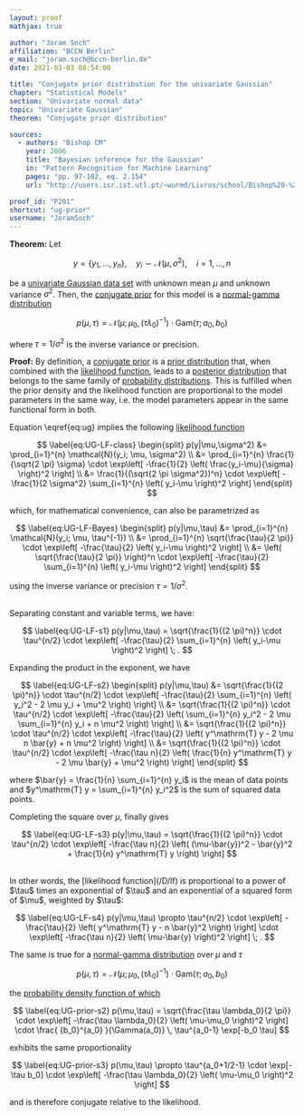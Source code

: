 ```yaml
---
layout: proof
mathjax: true

author: "Joram Soch"
affiliation: "BCCN Berlin"
e_mail: "joram.soch@bccn-berlin.de"
date: 2021-03-03 08:54:00

title: "Conjugate prior distribution for the univariate Gaussian"
chapter: "Statistical Models"
section: "Univariate normal data"
topic: "Univariate Gaussian"
theorem: "Conjugate prior distribution"

sources:
  - authors: "Bishop CM"
    year: 2006
    title: "Bayesian inference for the Gaussian"
    in: "Pattern Recognition for Machine Learning"
    pages: "pp. 97-102, eq. 2.154"
    url: "http://users.isr.ist.utl.pt/~wurmd/Livros/school/Bishop%20-%20Pattern%20Recognition%20And%20Machine%20Learning%20-%20Springer%20%202006.pdf"

proof_id: "P201"
shortcut: "ug-prior"
username: "JoramSoch"
---
```



**Theorem:** Let

$$ \label{eq:ug}
y = \left\lbrace y_1, \ldots, y_n \right\rbrace, \quad y_i \sim \mathcal{N}(\mu, \sigma^2), \quad i = 1, \ldots, n
$$

be a [univariate Gaussian data set](/D/ug) with unknown mean $\mu$ and unknown variance $\sigma^2$. Then, the [conjugate prior](/D/prior-conj) for this model is a [normal-gamma distribution](/D/ng)

$$ \label{eq:UG-NG-prior}
p(\mu,\tau) = \mathcal{N}(\mu; \mu_0, (\tau \lambda_0)^{-1}) \cdot \mathrm{Gam}(\tau; a_0, b_0)
$$

where $\tau = 1/\sigma^2$ is the inverse variance or precision.


**Proof:** By definition, a [conjugate prior](/D/prior-conj) is a [prior distribution](/D/prior) that, when combined with the [likelihood function](/D/lf), leads to a [posterior distribution](/D/post) that belongs to the same family of [probability distributions](/D/dist). This is fulfilled when the prior density and the likelihood function are proportional to the model parameters in the same way, i.e. the model parameters appear in the same functional form in both.

Equation \eqref{eq:ug} implies the following [likelihood function](/D/lf)

$$ \label{eq:UG-LF-class}
\begin{split}
p(y|\mu,\sigma^2) &= \prod_{i=1}^{n} \mathcal{N}(y_i; \mu, \sigma^2) \\
&= \prod_{i=1}^{n} \frac{1}{\sqrt{2 \pi} \sigma} \cdot \exp\left[ -\frac{1}{2} \left( \frac{y_i-\mu}{\sigma} \right)^2 \right] \\
&= \frac{1}{(\sqrt{2 \pi \sigma^2})^n} \cdot \exp\left[ -\frac{1}{2 \sigma^2} \sum_{i=1}^{n} \left( y_i-\mu \right)^2 \right]
\end{split}
$$

which, for mathematical convenience, can also be parametrized as

$$ \label{eq:UG-LF-Bayes}
\begin{split}
p(y|\mu,\tau) &= \prod_{i=1}^{n} \mathcal{N}(y_i; \mu, \tau^{-1}) \\
&= \prod_{i=1}^{n} \sqrt{\frac{\tau}{2 \pi}} \cdot \exp\left[ -\frac{\tau}{2} \left( y_i-\mu \right)^2 \right] \\
&= \left( \sqrt{\frac{\tau}{2 \pi}} \right)^n \cdot \exp\left[ -\frac{\tau}{2} \sum_{i=1}^{n} \left( y_i-\mu \right)^2 \right]
\end{split}
$$

using the inverse variance or precision $\tau = 1/\sigma^2$.

<br>
Separating constant and variable terms, we have:

$$ \label{eq:UG-LF-s1}
p(y|\mu,\tau) = \sqrt{\frac{1}{(2 \pi)^n}} \cdot \tau^{n/2} \cdot \exp\left[ -\frac{\tau}{2} \sum_{i=1}^{n} \left( y_i-\mu \right)^2 \right] \; .
$$

Expanding the product in the exponent, we have

$$ \label{eq:UG-LF-s2}
\begin{split}
p(y|\mu,\tau) &= \sqrt{\frac{1}{(2 \pi)^n}} \cdot \tau^{n/2} \cdot \exp\left[ -\frac{\tau}{2} \sum_{i=1}^{n} \left( y_i^2 - 2 \mu y_i + \mu^2 \right) \right] \\
&= \sqrt{\frac{1}{(2 \pi)^n}} \cdot \tau^{n/2} \cdot \exp\left[ -\frac{\tau}{2} \left( \sum_{i=1}^{n} y_i^2 - 2 \mu \sum_{i=1}^{n} y_i + n \mu^2 \right) \right] \\
&= \sqrt{\frac{1}{(2 \pi)^n}} \cdot \tau^{n/2} \cdot \exp\left[ -\frac{\tau}{2} \left( y^\mathrm{T} y - 2 \mu n \bar{y} + n \mu^2 \right) \right] \\
&= \sqrt{\frac{1}{(2 \pi)^n}} \cdot \tau^{n/2} \cdot \exp\left[ -\frac{\tau n}{2} \left( \frac{1}{n} y^\mathrm{T} y - 2 \mu \bar{y} + \mu^2 \right) \right]
\end{split}
$$

where $\bar{y} = \frac{1}{n} \sum_{i=1}^{n} y_i$ is the mean of data points and $y^\mathrm{T} y = \sum_{i=1}^{n} y_i^2$ is the sum of squared data points.

Completing the square over $\mu$, finally gives

$$ \label{eq:UG-LF-s3}
p(y|\mu,\tau) = \sqrt{\frac{1}{(2 \pi)^n}} \cdot \tau^{n/2} \cdot \exp\left[ -\frac{\tau n}{2} \left( (\mu-\bar{y})^2 - \bar{y}^2 + \frac{1}{n} y^\mathrm{T} y \right) \right]
$$

<br>
In other words, the [likelihood function](/D/lf) is proportional to a power of $\tau$ times an exponential of $\tau$ and an exponential of a squared form of $\mu$, weighted by $\tau$:

$$ \label{eq:UG-LF-s4}
p(y|\mu,\tau) \propto \tau^{n/2} \cdot \exp\left[ -\frac{\tau}{2} \left( y^\mathrm{T} y - n \bar{y}^2 \right) \right] \cdot \exp\left[ -\frac{\tau n}{2} \left( \mu-\bar{y} \right)^2 \right] \; .
$$

The same is true for a [normal-gamma distribution](/D/ng) over $\mu$ and $\tau$

$$ \label{eq:UG-prior-s1}
p(\mu,\tau) = \mathcal{N}(\mu; \mu_0, (\tau \lambda_0)^{-1}) \cdot \mathrm{Gam}(\tau; a_0, b_0)
$$

the [probability density function of which](/P/ng-pdf)

$$ \label{eq:UG-prior-s2}
p(\mu,\tau) = \sqrt{\frac{\tau \lambda_0}{2 \pi}} \cdot \exp\left[ -\frac{\tau \lambda_0}{2} \left( \mu-\mu_0 \right)^2 \right] \cdot \frac{ {b_0}^{a_0} }{\Gamma(a_0)} \, \tau^{a_0-1} \exp[-b_0 \tau]
$$

exhibits the same proportionality

$$ \label{eq:UG-prior-s3}
p(\mu,\tau) \propto \tau^{a_0+1/2-1} \cdot \exp[-\tau b_0] \cdot \exp\left[ -\frac{\tau \lambda_0}{2} \left( \mu-\mu_0 \right)^2 \right]
$$

and is therefore conjugate relative to the likelihood.